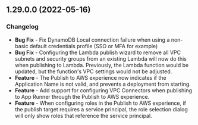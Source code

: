 ## 1.29.0.0 (2022-05-16)

### Changelog
- **Bug Fix** - Fix DynamoDB Local connection failure when using a non-basic default credentials profile (SSO or MFA for example)
- **Bug Fix** - Configuring the Lambda publish wizard to remove all VPC subnets and security groups from an existing Lambda will now do this when publishing to Lambda. Previously, the Lambda function would be updated, but the function's VPC settings would not be adjusted.
- **Feature** - The Publish to AWS experience now indicates if the Application Name is not valid, and prevents a deployment from starting.
- **Feature** - Add support for configuring VPC Connectors when publishing to App Runner through the Publish to AWS experience.
- **Feature** - When configuring roles in the Publish to AWS experience, if the publish target requires a service principal, the role selection dialog will only show roles that reference the service principal.